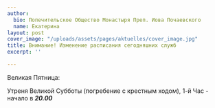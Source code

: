 ```yaml
---
author:
  bio: Попечительское Общество Монастыря Преп. Иова Почаевского
  name: Екатерина
layout: post
cover_image: "/uploads/assets/pages/aktuelles/cover_image.jpg"
title: Внимание! Изменение расписания сегодняшних служб
excerpt: ''

---
```

Великая Пятница:

Утреня Великой Субботы (погребение с крестным ходом), 1-й Час - начало в **_20.00_**